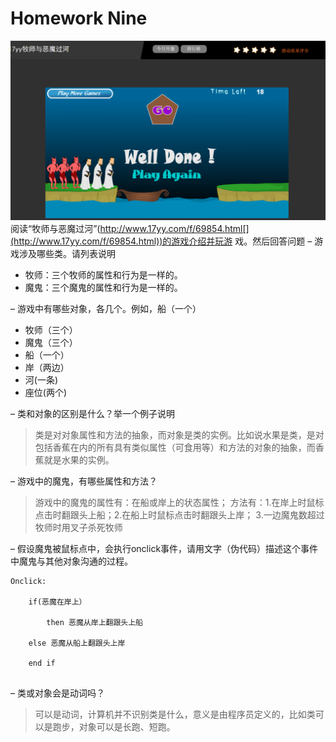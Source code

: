 # Homework Nine

![](images/ms.png)
阅读“牧师与恶魔过河”(http://www.17yy.com/f/69854.html[](http://www.17yy.com/f/69854.html))的游戏介绍并玩游
戏。然后回答问题
– 游戏涉及哪些类。请列表说明

- 牧师：三个牧师的属性和行为是一样的。
- 魔鬼：三个魔鬼的属性和行为是一样的。

– 游戏中有哪些对象，各几个。例如，船（一个）

- 牧师（三个）
- 魔鬼（三个）
- 船（一个）
- 岸（两边）
- 河(一条)
- 座位(两个)

– 类和对象的区别是什么？举一个例子说明

> 类是对对象属性和方法的抽象，而对象是类的实例。比如说水果是类，是对包括香蕉在内的所有具有类似属性（可食用等）和方法的对象的抽象，而香蕉就是水果的实例。

– 游戏中的魔鬼，有哪些属性和方法？
> 游戏中的魔鬼的属性有：在船或岸上的状态属性； 
方法有：1.在岸上时鼠标点击时翻跟头上船；2.在船上时鼠标点击时翻跟头上岸； 3.一边魔鬼数超过牧师时用叉子杀死牧师      

– 假设魔鬼被鼠标点中，会执行onclick事件，请用文字（伪代码）描述这个事件中魔鬼与其他对象沟通的过程。

```
Onclick:

    if(恶魔在岸上）
        
        then 恶魔从岸上翻跟头上船

    else 恶魔从船上翻跟头上岸
    
    end if
    
```

– 类或对象会是动词吗？
> 可以是动词，计算机并不识别类是什么，意义是由程序员定义的，比如类可以是跑步，对象可以是长跑、短跑。